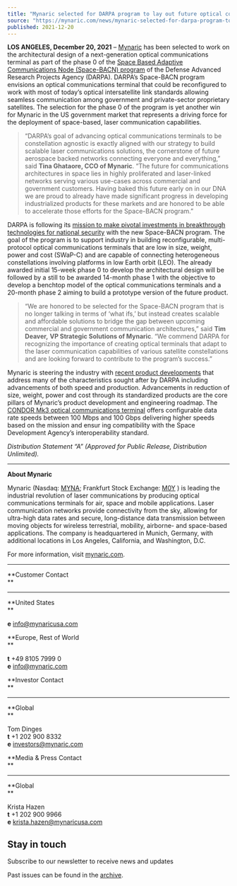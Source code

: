 ```yaml
---
title: "Mynaric selected for DARPA program to lay out future optical communications terminal"
source: "https://mynaric.com/news/mynaric-selected-for-darpa-program-to-lay-out-future-optical-communications-terminal/"
published: 2021-12-20
---
```

**LOS ANGELES, December 20, 2021** – [Mynaric](https://mynaric.com/) has been selected to work on the architectural design of a next-generation optical communications terminal as part of the phase 0 of the [Space Based Adaptive Communications Node (Space-BACN) program](https://www.darpa.mil/work-with-us/space-based-adaptive-communications-node) of the Defense Advanced Research Projects Agency (DARPA). DARPA’s Space-BACN program envisions an optical communications terminal that could be reconfigured to work with most of today’s optical intersatellite link standards allowing seamless communication among government and private-sector proprietary satellites. The selection for the phase 0 of the program is yet another win for Mynaric in the US government market that represents a driving force for the deployment of space-based, laser communication capabilities.

> “DARPA’s goal of advancing optical communications terminals to be constellation agnostic is exactly aligned with our strategy to build scalable laser communications solutions, the cornerstone of future aerospace backed networks connecting everyone and everything,” said **Tina Ghataore, CCO of Mynaric**. “The future for communications architectures in space lies in highly proliferated and laser-linked networks serving various use-cases across commercial and government customers. Having baked this future early on in our DNA we are proud to already have made significant progress in developing industrialized products for these markets and are honored to be able to accelerate those efforts for the Space-BACN program.”

DARPA is following its [mission to make pivotal investments in breakthrough technologies for national security](https://www.darpa.mil/about-us/about-darpa) with the new Space-BACN program. The goal of the program is to support industry in building reconfigurable, multi-protocol optical communications terminals that are low in size, weight, power and cost (SWaP-C) and are capable of connecting heterogeneous constellations involving platforms in low Earth orbit (LEO). The already awarded initial 15-week phase 0 to develop the architectural design will be followed by a still to be awarded 14-month phase 1 with the objective to develop a benchtop model of the optical communications terminals and a 20-month phase 2 aiming to build a prototype version of the future product.

> “We are honored to be selected for the Space-BACN program that is no longer talking in terms of ‘what ifs,’ but instead creates scalable and affordable solutions to bridge the gap between upcoming commercial and government communication architectures,” said **Tim Deaver,** **VP Strategic Solutions of Mynaric**. “We commend DARPA for recognizing the importance of creating optical terminals that adapt to the laser communication capabilities of various satellite constellations and are looking forward to contribute to the program’s success.”

Mynaric is steering the industry with [recent product developments](https://mynaric.com/news/mynaric-releases-next-generation-ultra-fast-scalable-optical-communications-terminal-for-satellite-applications/) that address many of the characteristics sought after by DARPA including advancements of both speed and production. Advancements in reduction of size, weight, power and cost through its standardized products are the core pillars of Mynaric’s product development and engineering roadmap. The [CONDOR Mk3 optical communications terminal](https://mynaric.com/products/space/condor-mk3/) offers configurable data rate speeds between 100 Mbps and 100 Gbps delivering higher speeds based on the mission and ensur ing compatibility with the Space Development Agency’s interoperability standard.

*Distribution Statement “A” (Approved for Public Release, Distribution Unlimited).*

---

**About Mynaric**

Mynaric (Nasdaq: [MYNA](https://www.nasdaq.com/market-activity/stocks/myna); Frankfurt Stock Exchange: [M0Y](https://www.boerse-frankfurt.de/equity/mynaric-ag) ) is leading the industrial revolution of laser communications by producing optical communications terminals for air, space and mobile applications. Laser communication networks provide connectivity from the sky, allowing for ultra-high data rates and secure, long-distance data transmission between moving objects for wireless terrestrial, mobility, airborne- and space-based applications. The company is headquartered in Munich, Germany, with additional locations in Los Angeles, California, and Washington, D.C.

For more information, visit [mynaric.com](https://mynaric.com/).

---

**Customer Contact  
**

---

**United States  
**

**e** [info@mynaricusa.com](https://mynaric.com/news/mynaric-selected-for-darpa-program-to-lay-out-future-optical-communications-terminal/)

**Europe, Rest of World  
**

**t** +49 8105 7999 0  
**e** [info@mynaric.com](https://mynaric.com/news/mynaric-selected-for-darpa-program-to-lay-out-future-optical-communications-terminal/)

**Investor Contact  
**

---

**Global  
**

Tom Dinges  
**t** +1 202 900 8332  
**e** [investors@mynaric.com](https://mynaric.com/news/mynaric-selected-for-darpa-program-to-lay-out-future-optical-communications-terminal/)

**Media & Press Contact  
**

---

**Global  
**

Krista Hazen  
**t** +1 202 900 9966  
**e** [krista.hazen@mynaricusa.com](https://mynaric.com/news/mynaric-selected-for-darpa-program-to-lay-out-future-optical-communications-terminal/)

## Stay in touch

Subscribe to our newsletter to receive news and updates

Past issues can be found in the [archive](https://us17.campaign-archive.com/home/?u=7b919ac48d490499a79acff9f&id=aaebe0d6df).